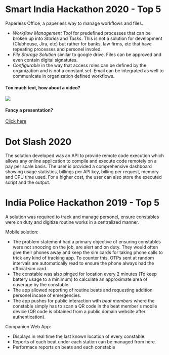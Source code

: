 # Smart India Hackathon 2020 - Top 5
Paperless Office, a paperless way to manage workflows and files.
- *Workflow Management Tool* for predefined processes that can be broken up into *Stories* and *Tasks*. This is not a solution for development (Clubhouse, Jira, etc) but rather for banks, law firms, etc that have repeating processes and personel involed.
- *File Storage Solution* similar to google drive. Files can be approved and even contain digital signatutes.
- *Configurable* in the way that access roles can be defined by the organization and is not a constant set. Email can be integrated as well to communicate in organization defined workflows.

#### Too much text, how about a video?  
[![](https://img.youtube.com/vi/9Ogxb644Et8/0.jpg)](https://www.youtube.com/watch?v=9Ogxb644Et8)

#### Fancy a presentation?
[Click here](https://docs.google.com/presentation/d/1y4aI-OY7Zfnn1dU6DYW2xA7mxG3qIPz0xUus3oyFmLA/edit?usp=sharing)

# Dot Slash 2020
The solution developed was an API to provide remote code execution which allows any online application to compile and execute code remotely on a pay per scale basis. The user is provided a comprehensive dashboard showing usage statistics, billings per API key, billing per request, memory and CPU time used. For a higher cost, the user can also store the executed script and the output.

# India Police Hackathon 2019 - Top 5
A solution was required to track and manage personel, ensure constables were on duty and digitize routine works in a centralized manner. 

Mobile solution:
- The problem statement had a primary objective of ensuring constables were not snoozing on the job, are alert and on duty. They would often give their phones away and keep the sim cards for taking phone calls to trick any kind of tracking app. To counter this, OTPs sent at random intervals are automatically read to ensure the phone always had the official sim card.
- The constable was also pinged for location every 2 minutes (To keep battery usage to a minimum) to calculate an approximate area of coverage by the constable.
- The app allowed reporting of routine beats and requesting addition personel incase of emergencies.
- The app pushes for public interaction with *beat members* where the constable simply has to scan a QR code in the beat member's mobile device (QR code is obtained from a public domain website after authentication). 

Companion Web App:
- Displays in real time the last known location of every constable.
- Reports of each beat under each station can be managed from here.
- Performace reports on beats and each constable


